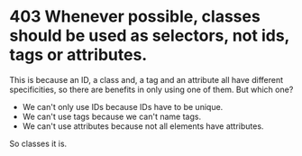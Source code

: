 # 403 Whenever possible, classes should be used as selectors, not ids, tags or attributes.

This is because an ID, a class and, a tag and an attribute all have different specificities, so there are benefits in only using one of them. But which one?

- We can't only use IDs because IDs have to be unique.
- We can't use tags because we can't name tags.
- We can't use attributes because not all elements have attributes.

So classes it is.
